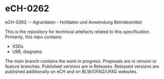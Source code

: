 # eCH-0262
eCH-0262 -- Agrardaten - Hofdaten und Anwendung Betriebsmittel

This is the repository for technical artefacts related to this specification.
Primarily, this repo contains:

* XSDs
* UML diagrams

The main branch contains the work in progress. Proposals are in version or feature branches. Published versions are in Releases. Released versions are published additionally on eCH and on BLW/OFAG/UFAG websites.
